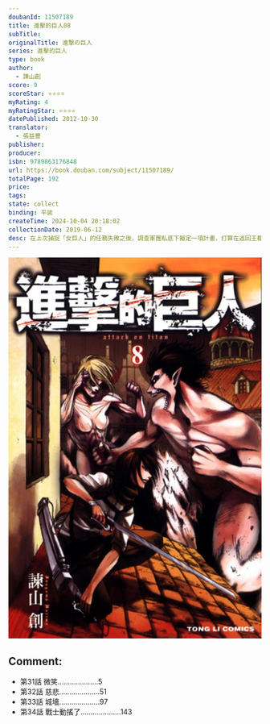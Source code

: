 ```yaml
---
doubanId: 11507189
title: 進擊的巨人08
subTitle: 
originalTitle: 進撃の巨人
series: 進擊的巨人
type: book
author: 
  - 諫山創
score: 9
scoreStar: ⭐⭐⭐⭐
myRating: 4
myRatingStar: ⭐⭐⭐⭐
datePublished: 2012-10-30
translator: 
  - 張益豐
publisher: 
producer: 
isbn: 9789863176848
url: https://book.douban.com/subject/11507189/
totalPage: 192
price: 
tags: 
state: collect
binding: 平装
createTime: 2024-10-04 20:18:02
collectionDate: 2019-06-12
desc: 在上次捕捉「女巨人」的任務失敗之後，調查軍團私底下擬定一項計畫，打算在返回王都通過席拿之牆‧史托黑司區的時候，利用艾連將潛伏在憲兵團裡的女巨人引出來。由阿爾敏主動找上人在憲兵團的亞妮幫忙，請她協助艾連逃走。
---
```


![image](99.Attachments/Files/s24939577.jpg)

Comment: 
---



  - 第31話 微笑....................5
  - 第32話 慈悲....................51
  - 第33話 城墻....................97
  - 第34話 戰士動搖了....................143
